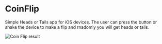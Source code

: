 # CoinFlip

Simple Heads or Tails app for iOS devices. The user can press the button or shake the device to make a flip and rnadomly you will get heads or tails.

![Coin Flip result](http://guide.allusion.hu/apps/coinflipall.png)

